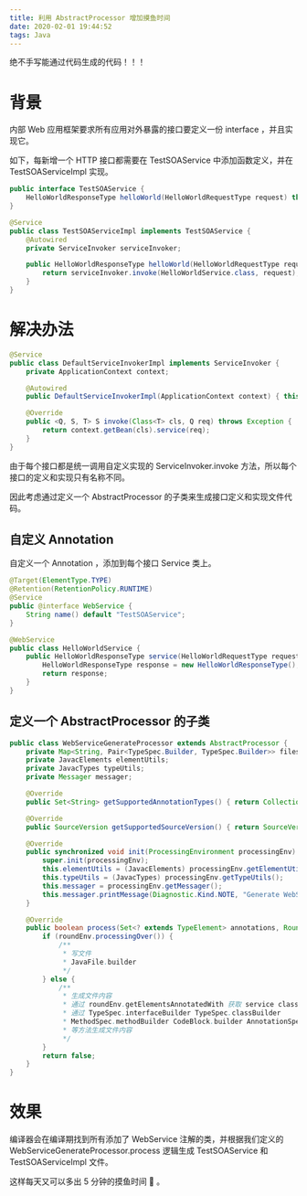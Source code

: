 ```yaml
---
title: 利用 AbstractProcessor 增加摸鱼时间
date: 2020-02-01 19:44:52
tags: Java
---
```


绝不手写能通过代码生成的代码！！！

# 背景

内部 Web 应用框架要求所有应用对外暴露的接口要定义一份 interface ，并且实现它。

如下，每新增一个 HTTP 接口都需要在 TestSOAService 中添加函数定义，并在 TestSOAServiceImpl 实现。

```java
public interface TestSOAService {
    HelloWorldResponseType helloWorld(HelloWorldRequestType request) throws Exception;
}

@Service
public class TestSOAServiceImpl implements TestSOAService {
    @Autowired
    private ServiceInvoker serviceInvoker;

    public HelloWorldResponseType helloWorld(HelloWorldRequestType request) throws Exception {
        return serviceInvoker.invoke(HelloWorldService.class, request);
    }
}
```

# 解决办法

```java
@Service
public class DefaultServiceInvokerImpl implements ServiceInvoker {
    private ApplicationContext context;

    @Autowired
    public DefaultServiceInvokerImpl(ApplicationContext context) { this.context = context; }

    @Override
    public <Q, S, T> S invoke(Class<T> cls, Q req) throws Exception {
        return context.getBean(cls).service(req);
    }
}
```

由于每个接口都是统一调用自定义实现的 ServiceInvoker.invoke 方法，所以每个接口的定义和实现只有名称不同。

因此考虑通过定义一个 AbstractProcessor 的子类来生成接口定义和实现文件代码。

## 自定义 Annotation

自定义一个 Annotation ，添加到每个接口 Service 类上。

```java
@Target(ElementType.TYPE)
@Retention(RetentionPolicy.RUNTIME)
@Service
public @interface WebService {
    String name() default "TestSOAService";
}

@WebService
public class HelloWorldService {
    public HelloWorldResponseType service(HelloWorldRequestType request) throws Exception {
        HelloWorldResponseType response = new HelloWorldResponseType();
        return response;
    }
}
```

## 定义一个 AbstractProcessor 的子类

```java
public class WebServiceGenerateProcessor extends AbstractProcessor {
    private Map<String, Pair<TypeSpec.Builder, TypeSpec.Builder>> files = Maps.newLinkedHashMap();
    private JavacElements elementUtils;
    private JavacTypes typeUtils;
    private Messager messager;

    @Override
    public Set<String> getSupportedAnnotationTypes() { return Collections.singleton(WebService.class.getName()); }

    @Override
    public SourceVersion getSupportedSourceVersion() { return SourceVersion.RELEASE_8; }

    @Override
    public synchronized void init(ProcessingEnvironment processingEnv) {
        super.init(processingEnv);
        this.elementUtils = (JavacElements) processingEnv.getElementUtils();
        this.typeUtils = (JavacTypes) processingEnv.getTypeUtils();
        this.messager = processingEnv.getMessager();
        this.messager.printMessage(Diagnostic.Kind.NOTE, "Generate WebServices...");
    }

    @Override
    public boolean process(Set<? extends TypeElement> annotations, RoundEnvironment roundEnv) {
        if (roundEnv.processingOver()) {
            /**
             * 写文件
             * JavaFile.builder
             */
        } else {
            /**
             * 生成文件内容
             * 通过 roundEnv.getElementsAnnotatedWith 获取 service class
             * 通过 TypeSpec.interfaceBuilder TypeSpec.classBuilder
             * MethodSpec.methodBuilder CodeBlock.builder AnnotationSpec.builder
             * 等方法生成文件内容
             */
        }
        return false;
    }
}
```

# 效果

编译器会在编译期找到所有添加了 WebService 注解的类，并根据我们定义的 WebServiceGenerateProcessor.process 逻辑生成 TestSOAService 和 TestSOAServiceImpl 文件。

这样每天又可以多出 5 分钟的摸鱼时间 🐶 。
